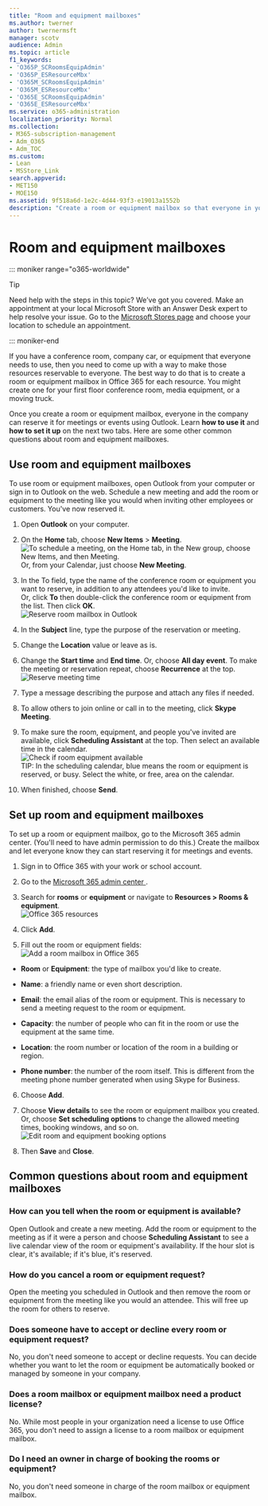 ```yaml
---
title: "Room and equipment mailboxes"
ms.author: twerner
author: twernermsft
manager: scotv
audience: Admin
ms.topic: article
f1_keywords:
- 'O365P_SCRoomsEquipAdmin'
- 'O365P_ESResourceMbx'
- 'O365M_SCRoomsEquipAdmin'
- 'O365M_ESResourceMbx'
- 'O365E_SCRoomsEquipAdmin'
- 'O365E_ESResourceMbx'
ms.service: o365-administration
localization_priority: Normal
ms.collection: 
- M365-subscription-management 
- Adm_O365
- Adm_TOC
ms.custom:
- Lean
- MSStore_Link
search.appverid:
- MET150
- MOE150
ms.assetid: 9f518a6d-1e2c-4d44-93f3-e19013a1552b
description: "Create a room or equipment mailbox so that everyone in your organization can reserve it for meetings or events using Outlook. "
---
```


# Room and equipment mailboxes

::: moniker range="o365-worldwide"

> [!TIP]
> Need help with the steps in this topic? We’ve got you covered. Make an appointment at your local Microsoft Store with an Answer Desk expert to help resolve your issue. Go to the [Microsoft Stores page](https://go.microsoft.com/fwlink/?LinkID=2041482) and choose your location to schedule an appointment.

::: moniker-end

If you have a conference room, company car, or equipment that everyone needs to use, then you need to come up with a way to make those resources reservable to everyone. The best way to do that is to create a room or equipment mailbox in Office 365 for each resource. You might create one for your first floor conference room, media equipment, or a moving truck.
  
Once you create a room or equipment mailbox, everyone in the company can reserve it for meetings or events using Outlook. Learn **how to use it** and **how to set it up** on the next two tabs. Here are some other common questions about room and equipment mailboxes. 
  
## Use room and equipment mailboxes

To use room or equipment mailboxes, open Outlook from your computer or sign in to Outlook on the web. Schedule a new meeting and add the room or equipment to the meeting like you would when inviting other employees or customers. You've now reserved it.
  
1. Open **Outlook** on your computer. 
    
2. On the **Home** tab, choose **New Items** \> **Meeting**.<br/>![To schedule a meeting, on the Home tab, in the New group, choose New Items, and then Meeting.](../media/ffd575a8-1036-4d67-b839-73941fc60276.png)<br/>Or, from your Calendar, just choose **New Meeting**.
    
3. In the To field, type the name of the conference room or equipment you want to reserve, in addition to any attendees you'd like to invite.<br/>Or, click **To** then double-click the conference room or equipment from the list. Then click **OK**.<br/>![Reserve room mailbox in Outlook](../media/4588c806-9fb9-46c9-b2d8-34caa943e28e.png)
  
4. In the **Subject** line, type the purpose of the reservation or meeting. 
    
5. Change the **Location** value or leave as is. 
    
6. Change the **Start time** and **End time**. Or, choose **All day event**. To make the meeting or reservation repeat, choose **Recurrence** at the top.<br/>![Reserve meeting time](../media/4b72a0a6-4da2-449e-909e-85ea79f78e2c.png)
  
7. Type a message describing the purpose and attach any files if needed.
    
8. To allow others to join online or call in to the meeting, click **Skype Meeting**.
    
9. To make sure the room, equipment, and people you've invited are available, click **Scheduling Assistant** at the top. Then select an available time in the calendar.<br/> ![Check if room equipment available](../media/eb0097c6-4263-4b63-bfca-f7c03ad99b4f.png)<br/>TIP: In the scheduling calendar, blue means the room or equipment is reserved, or busy. Select the white, or free, area on the calendar. 
  
10. When finished, choose **Send**.
    
## Set up room and equipment mailboxes

To set up a room or equipment mailbox, go to the Microsoft 365 admin center. (You'll need to have admin permission to do this.) Create the mailbox and let everyone know they can start reserving it for meetings and events.
  
1. Sign in to Office 365 with your work or school account. 
    
2. Go to the [ Microsoft 365 admin center ](../admin-overview/about-the-admin-center.md).
    
3. Search for **rooms** or **equipment** or navigate to **Resources \> Rooms &amp; equipment**.<br/>![Office 365 resources](../media/7fc34170-5425-468e-9ee9-3a1c5e54923f.png)
  
4. Click **Add**.
    
5. Fill out the room or equipment fields:<br/>![Add a room mailbox in Office 365](../media/114d49e3-976e-40ef-b0af-2b0f5c85f15e.png)<br/>
  
  - **Room** or **Equipment**: the type of mailbox you'd like to create.
    
  - **Name**: a friendly name or even short description.
    
  - **Email**: the email alias of the room or equipment. This is necessary to send a meeting request to the room or equipment.
    
  - **Capacity**: the number of people who can fit in the room or use the equipment at the same time.
    
  - **Location**: the room number or location of the room in a building or region.
    
  - **Phone number**: the number of the room itself. This is different from the meeting phone number generated when using Skype for Business.
    
6. Choose **Add**.
    
7. Choose **View details** to see the room or equipment mailbox you created.<br/>Or, choose **Set scheduling options** to change the allowed meeting times, booking windows, and so on.<br/>![Edit room and equipment booking options](../media/2c28ab2c-5b46-486b-90e6-f248843d0f6c.png)
  
8. Then **Save** and **Close**.

## Common questions about room and equipment mailboxes

### How can you tell when the room or equipment is available?

Open Outlook and create a new meeting. Add the room or equipment to the meeting as if it were a person and choose **Scheduling Assistant** to see a live calendar view of the room or equipment's availability. If the hour slot is clear, it's available; if it's blue, it's reserved. 
  
### How do you cancel a room or equipment request?

Open the meeting you scheduled in Outlook and then remove the room or equipment from the meeting like you would an attendee. This will free up the room for others to reserve.
  
### Does someone have to accept or decline every room or equipment request?

 No, you don't need someone to accept or decline requests. You can decide whether you want to let the room or equipment be automatically booked or managed by someone in your company. 
  
### Does a room mailbox or equipment mailbox need a product license?

No. While most people in your organization need a license to use Office 365, you don't need to assign a license to a room mailbox or equipment mailbox.
  
### Do I need an owner in charge of booking the rooms or equipment?

 No, you don't need someone in charge of the room mailbox or equipment mailbox. 